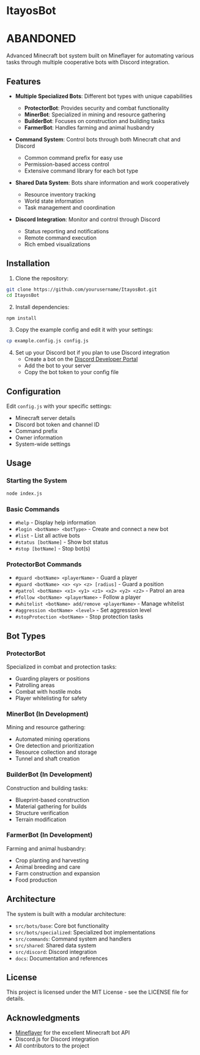 # ItayosBot

# ABANDONED

Advanced Minecraft bot system built on Mineflayer for automating various tasks through multiple cooperative bots with Discord integration.

## Features

- **Multiple Specialized Bots**: Different bot types with unique capabilities
  - **ProtectorBot**: Provides security and combat functionality
  - **MinerBot**: Specialized in mining and resource gathering
  - **BuilderBot**: Focuses on construction and building tasks
  - **FarmerBot**: Handles farming and animal husbandry

- **Command System**: Control bots through both Minecraft chat and Discord
  - Common command prefix for easy use
  - Permission-based access control
  - Extensive command library for each bot type

- **Shared Data System**: Bots share information and work cooperatively
  - Resource inventory tracking
  - World state information
  - Task management and coordination

- **Discord Integration**: Monitor and control through Discord
  - Status reporting and notifications
  - Remote command execution
  - Rich embed visualizations

## Installation

1. Clone the repository:
```bash
git clone https://github.com/yourusername/ItayosBot.git
cd ItayosBot
```

2. Install dependencies:
```bash
npm install
```

3. Copy the example config and edit it with your settings:
```bash
cp example.config.js config.js
```

4. Set up your Discord bot if you plan to use Discord integration
   - Create a bot on the [Discord Developer Portal](https://discord.com/developers/applications)
   - Add the bot to your server
   - Copy the bot token to your config file

## Configuration

Edit `config.js` with your specific settings:

- Minecraft server details
- Discord bot token and channel ID
- Command prefix
- Owner information
- System-wide settings

## Usage

### Starting the System

```bash
node index.js
```

### Basic Commands

- `#help` - Display help information
- `#login <botName> <botType>` - Create and connect a new bot
- `#list` - List all active bots
- `#status [botName]` - Show bot status
- `#stop [botName]` - Stop bot(s)

### ProtectorBot Commands

- `#guard <botName> <playerName>` - Guard a player
- `#guard <botName> <x> <y> <z> [radius]` - Guard a position
- `#patrol <botName> <x1> <y1> <z1> <x2> <y2> <z2>` - Patrol an area
- `#follow <botName> <playerName>` - Follow a player
- `#whitelist <botName> add/remove <playerName>` - Manage whitelist
- `#aggression <botName> <level>` - Set aggression level
- `#stopProtection <botName>` - Stop protection tasks

## Bot Types

### ProtectorBot

Specialized in combat and protection tasks:
- Guarding players or positions
- Patrolling areas
- Combat with hostile mobs
- Player whitelisting for safety

### MinerBot (In Development)

Mining and resource gathering:
- Automated mining operations
- Ore detection and prioritization
- Resource collection and storage
- Tunnel and shaft creation

### BuilderBot (In Development)

Construction and building tasks:
- Blueprint-based construction
- Material gathering for builds
- Structure verification
- Terrain modification

### FarmerBot (In Development)

Farming and animal husbandry:
- Crop planting and harvesting
- Animal breeding and care
- Farm construction and expansion
- Food production

## Architecture

The system is built with a modular architecture:

- `src/bots/base`: Core bot functionality
- `src/bots/specialized`: Specialized bot implementations
- `src/commands`: Command system and handlers
- `src/shared`: Shared data system
- `src/discord`: Discord integration
- `docs`: Documentation and references

## License

This project is licensed under the MIT License - see the LICENSE file for details.

## Acknowledgments

- [Mineflayer](https://github.com/PrismarineJS/mineflayer) for the excellent Minecraft bot API
- Discord.js for Discord integration
- All contributors to the project 